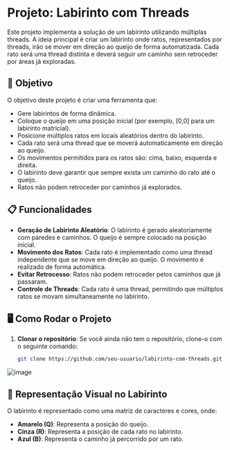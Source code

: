# Projeto: Labirinto com Threads

Este projeto implementa a solução de um labirinto utilizando múltiplas threads. A ideia principal é criar um labirinto onde ratos, representados por threads, irão se mover em direção ao queijo de forma automatizada. Cada rato será uma thread distinta e deverá seguir um caminho sem retroceder por áreas já exploradas.

## 🎯 Objetivo

O objetivo deste projeto é criar uma ferramenta que:

- Gere labirintos de forma dinâmica.
- Coloque o queijo em uma posição inicial (por exemplo, [0,0] para um labirinto matricial).
- Posicione múltiplos ratos em locais aleatórios dentro do labirinto.
- Cada rato será uma thread que se moverá automaticamente em direção ao queijo.
- Os movimentos permitidos para os ratos são: cima, baixo, esquerda e direita.
- O labirinto deve garantir que sempre exista um caminho do rato até o queijo.
- Ratos não podem retroceder por caminhos já explorados.
  
## 📋 Funcionalidades

- **Geração de Labirinto Aleatório**: O labirinto é gerado aleatoriamente com paredes e caminhos. O queijo é sempre colocado na posição inicial.
- **Movimento dos Ratos**: Cada rato é implementado como uma thread independente que se move em direção ao queijo. O movimento é realizado de forma automática.
- **Evitar Retrocesso**: Ratos não podem retroceder pelos caminhos que já passaram.
- **Controle de Threads**: Cada rato é uma thread, permitindo que múltiplos ratos se movam simultaneamente no labirinto.

## 🖥️ Como Rodar o Projeto

1. **Clonar o repositório**:
   Se você ainda não tem o repositório, clone-o com o seguinte comando:
   ```bash
   git clone https://github.com/seu-usuario/labirinto-com-threads.git


![image](https://github.com/arthurigm1/LabirintoRatos/assets/95000379/4293555f-7f1d-4b56-9761-6da4dc195f55)


## 🎨 Representação Visual no Labirinto

O labirinto é representado como uma matriz de caracteres e cores, onde:

- **Amarelo (Q)**: Representa a posição do queijo.
- **Cinza (R)**: Representa a posição de cada rato no labirinto.
- **Azul (B)**: Representa o caminho já percorrido por um rato.
